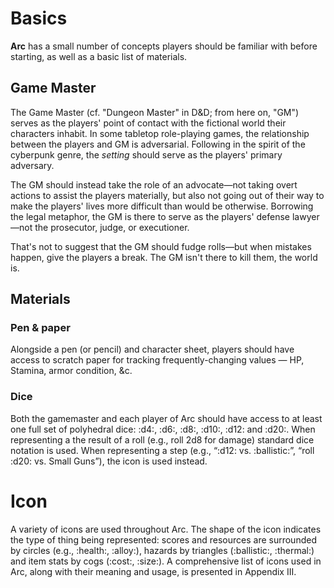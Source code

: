 # Basics

**Arc** has a small number of concepts players should be familiar with before starting, as well as a basic list of materials.

## Game Master

The Game Master (cf. "Dungeon Master" in D&D; from here on, "GM") serves as the players' point of contact with the fictional world their characters inhabit. In some tabletop role-playing games, the relationship between the players and GM is adversarial. Following in the spirit of the cyberpunk genre, the _setting_ should serve as the players' primary adversary.

The GM should instead take the role of an advocate—not taking overt actions to assist the players materially, but also not going out of their way to make the players' lives more difficult than would be otherwise. Borrowing the legal metaphor, the GM is there to serve as the players' defense lawyer—not the prosecutor, judge, or executioner.

That's not to suggest that the GM should fudge rolls—but when mistakes happen, give the players a break. The GM isn't there to kill them, the world is.

## Materials

### Pen & paper

Alongside a pen (or pencil) and character sheet, players should have access to scratch paper for tracking frequently-changing values — HP, Stamina, armor condition, &c.

### Dice

Both the gamemaster and each player of Arc should have access to at least one full set of polyhedral dice: :d4:, :d6:, :d8:, :d10:, :d12: and :d20:. When representing a the result of a roll (e.g., roll 2d8 for damage) standard dice notation is used. When representing a step (e.g., “:d12: vs. :ballistic:”, “roll :d20: vs. Small Guns”), the icon is used instead.

# Icon

A variety of icons are used throughout Arc. The shape of the icon indicates the type of thing being represented: scores and resources are surrounded by circles (e.g., :health:, :alloy:), hazards by triangles (:ballistic:, :thermal:) and item stats by cogs (:cost:, :size:). A comprehensive list of icons used in Arc, along with their meaning and usage, is presented in Appendix III.
